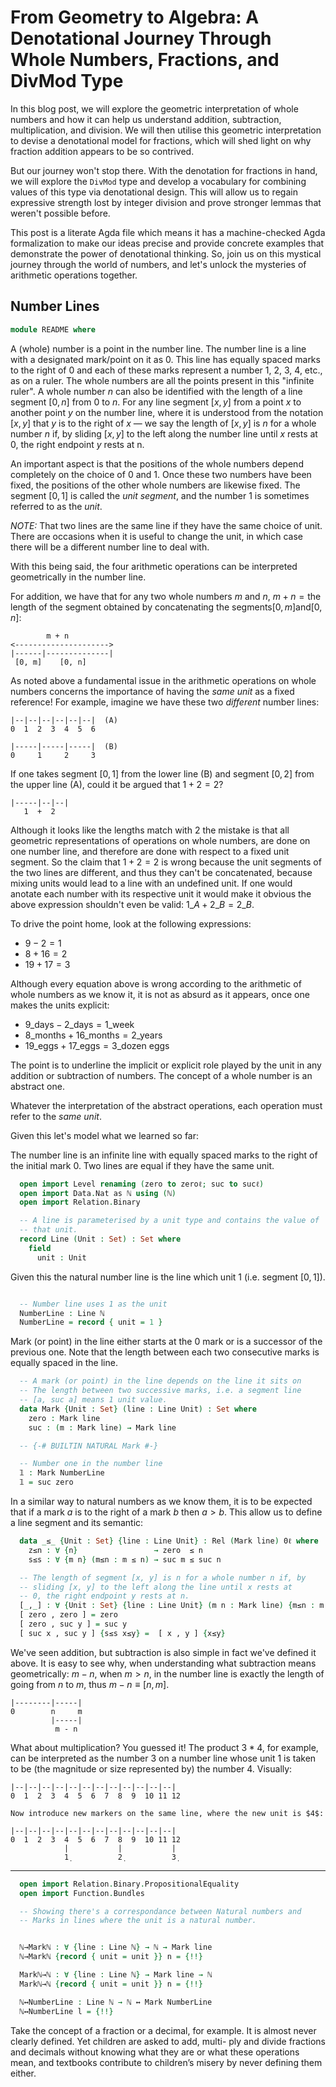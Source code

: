 # From Geometry to Algebra: A Denotational Journey Through Whole Numbers, Fractions, and DivMod Type

In this blog post, we will explore the geometric interpretation of whole numbers and how
it can help us understand addition, subtraction, multiplication, and division. We will
then utilise this geometric interpretation to devise a denotational model for fractions,
which will shed light on why fraction addition appears to be so contrived.

But our journey won't stop there. With the denotation for fractions in hand, we will
explore the `DivMod` type and develop a vocabulary for combining values of this type via
denotational design. This will allow us to regain expressive strength lost by integer
division and prove stronger lemmas that weren't possible before.

This post is a literate Agda file which means it has a machine-checked Agda formalization
to make our ideas precise and provide concrete examples that demonstrate the power of
denotational thinking. So, join us on this mystical journey through the world of numbers,
and let's unlock the mysteries of arithmetic operations together.

## Number Lines

```agda
module README where
```

A (whole) number is a point in the number line. The number line is a
line with a designated mark/point on it as $0$. This line has equally
spaced marks to the right of $0$ and each of these marks represent a
number $1$, $2$, $3$, $4$, etc., as on a ruler. The whole numbers are
all the points present in this "infinite ruler". A whole number $n$ can
also be identified with the length of a line segment $[0, n]$ from $0$ to
$n$. For any line segment $[x, y]$ from a point $x$ to another point
$y$ on the number line, where it is understood from the notation
$[x, y]$ that $y$ is to the right of $x$ — we say the length of $[x, y]$
is $n$ for a whole number $n$ if, by sliding $[x, y]$ to the left
along the number line until $x$ rests at 0, the right endpoint $y$
rests at n.

An important aspect is that the positions of the whole numbers depend
completely on the choice of $0$ and $1$. Once these two numbers have
been fixed, the positions of the other whole numbers are likewise
fixed. The segment $[0, 1]$ is called the _unit segment_, and the
number $1$ is sometimes referred to as the _unit_.

*NOTE:* That two lines are the same line if they have the same choice
of unit.  There are occasions when it is useful to change the unit, in
which case there will be a different number line to deal with.

With this being said, the four arithmetic operations can be
interpreted geometrically in the number line.

For addition, we have that for any two whole numbers $m$ and $n$, $m + n = \text{the length of the segment obtained by concatenating the segments} [0, m] \text{and} [0, n]$:

```
        m + n
<--------------------->
|------|--------------|
 [0, m]    [0, n]
```

As noted above a fundamental issue in the arithmetic operations on
whole numbers concerns the importance of having the _same unit_ as a
fixed reference! For example, imagine we have these two _different_
number lines:

```
|--|--|--|--|--|--|  (A)
0  1  2  3  4  5  6

|-----|-----|-----|  (B)
0     1     2     3
```

If one takes segment $[0, 1]$ from the lower line (B) and segment $[0, 2]$
from the upper line (A), could it be argued that $1 + 2 = 2$?

```
|-----|--|--|
   1  +  2
```

Although it looks like the lengths match with 2 the mistake is that
all geometric representations of operations on whole numbers, are done
on one number line, and therefore are done with respect to a fixed
unit segment. So the claim that $1 + 2 = 2$ is wrong because the unit
segments of the two lines are different, and thus they can't be
concatenated, because mixing units would lead to a line with an
undefined unit. If one would anotate each number with its respective unit
it would make it obvious the above expression shouldn't even be valid:
$1\_{A} + 2\_{B} = 2\_{B}$.

To drive the point home, look at the following expressions:

- $9 − 2 = 1$
- $8 + 16 = 2$
- $19 + 17 = 3$

Although every equation above is wrong according to the arithmetic of
whole numbers as we know it, it is not as absurd as it appears, once
one makes the units explicit:

- $9\_{\text{days}} − 2\_{\text{days}} = 1\_{\text{week}}$
- $8\_{\text{months}} + 16\_{\text{months}} = 2\_{\text{years}}$
- $19\_{\text{eggs}} + 17\_{\text{eggs}} = 3\_{\text{dozen eggs}}$

The point is to underline the implicit or explicit role played by the
unit in any addition or subtraction of numbers. The concept of a whole
number is an abstract one.

Whatever the interpretation of the abstract operations, each operation
must refer to the _same unit_.

Given this let's model what we learned so far:

The number line is an infinite line with equally spaced marks to the
right of the initial mark $0$. Two lines are equal if they have the
same unit.

```agda
  open import Level renaming (zero to zeroℓ; suc to sucℓ)
  open import Data.Nat as ℕ using (ℕ)
  open import Relation.Binary

  -- A line is parameterised by a unit type and contains the value of
  -- that unit.
  record Line (Unit : Set) : Set where
    field
      unit : Unit
```

Given this the natural number line is the line which unit $1$
(i.e. segment $[0, 1]$).

```agda

  -- Number line uses 1 as the unit
  NumberLine : Line ℕ
  NumberLine = record { unit = 1 }
```

Mark (or point) in the line either starts at the $0$ mark or is a
successor of the previous one. Note that the length between each two
consecutive marks is equally spaced in the line.

```agda
  -- A mark (or point) in the line depends on the line it sits on
  -- The length between two successive marks, i.e. a segment line
  -- [a, suc a] means 1 unit value.
  data Mark {Unit : Set} (line : Line Unit) : Set where
    zero : Mark line
    suc : (m : Mark line) → Mark line

  -- {-# BUILTIN NATURAL Mark #-}

  -- Number one in the number line
  𝟙 : Mark NumberLine
  𝟙 = suc zero
```

In a similar way to natural numbers as we know them, it is to be
expected that if a mark $a$ is to the right of a mark $b$ then $a > b$.
This allow us to define a line segment and its semantic:

```agda
  data _≤_ {Unit : Set} {line : Line Unit} : Rel (Mark line) 0ℓ where
    z≤n : ∀ {n}                 → zero  ≤ n
    s≤s : ∀ {m n} (m≤n : m ≤ n) → suc m ≤ suc n

  -- The length of segment [x, y] is n for a whole number n if, by
  -- sliding [x, y] to the left along the line until x rests at
  -- 0, the right endpoint y rests at n.
  [_,_] : ∀ {Unit : Set} {line : Line Unit} (m n : Mark line) {m≤n : m ≤ n} → Mark line
  [ zero , zero ] = zero
  [ zero , suc y ] = suc y
  [ suc x , suc y ] {s≤s x≤y} =  [ x , y ] {x≤y}
```

We've seen addition, but subtraction is also simple in fact we've
defined it above. It is easy to see why, when understanding what
subtraction means geometrically: $m - n$, when $m > n$, in the number
line is exactly the length of going from $n$ to $m$, thus $m - n \equiv [n , m]$.

```
|--------|-----|
0        n     m
         |-----|
          m - n
```

What about multiplication? You guessed it! The product $3 * 4$, for
example, can be interpreted as the number $3$ on a number line whose
unit $1$ is taken to be (the magnitude or size represented by) the
number $4$. Visually:

```
|--|--|--|--|--|--|--|--|--|--|--|--|
0  1  2  3  4  5  6  7  8  9  10 11 12

Now introduce new markers on the same line, where the new unit is $4$:

|--|--|--|--|--|--|--|--|--|--|--|--|
0  1  2  3  4  5  6  7  8  9  10 11 12
            |           |           |
            1̣           2̣           3̣
```

---

```agda
  open import Relation.Binary.PropositionalEquality
  open import Function.Bundles

  -- Showing there's a correspondance between Natural numbers and
  -- Marks in lines where the unit is a natural number.


  ℕ→Markℕ : ∀ {line : Line ℕ} → ℕ → Mark line
  ℕ→Markℕ {record { unit = unit }} n = {!!}

  Markℕ→ℕ : ∀ {line : Line ℕ} → Mark line → ℕ
  Markℕ→ℕ {record { unit = unit }} n = {!!}

  ℕ↔NumberLine : Line ℕ → ℕ ↔ Mark NumberLine
  ℕ↔NumberLine l = {!!}
```

Take the concept of a fraction or a decimal, for example. It is
almost never clearly defined. Yet children are asked to add, multi-
ply and divide fractions and decimals without knowing what they
are or what these operations mean, and textbooks contribute to
children’s misery by never defining them either.
